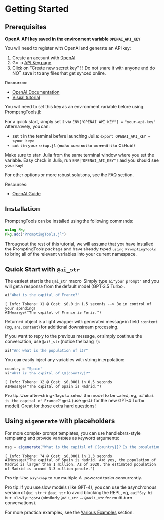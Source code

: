# Getting Started

## Prerequisites

**OpenAI API key saved in the environment variable `OPENAI_API_KEY`**

You will need to register with OpenAI and generate an API key:

1. Create an account with [OpenAI](https://platform.openai.com/signup)
2. Go to [API Key page](https://platform.openai.com/account/api-keys)
3. Click on “Create new secret key”
  !!! Do not share it with anyone and do NOT save it to any files that get synced online.

Resources:
- [OpenAI Documentation](https://platform.openai.com/docs/quickstart?context=python)
- [Visual tutorial](https://www.maisieai.com/help/how-to-get-an-openai-api-key-for-chatgpt)

You will need to set this key as an environment variable before using PromptingTools.jl:

For a quick start, simply set it via `ENV["OPENAI_API_KEY"] = "your-api-key"`
Alternatively, you can:
- set it in the terminal before launching Julia: `export OPENAI_API_KEY = <your key>`
- set it in your `setup.jl` (make sure not to commit it to GitHub!)

Make sure to start Julia from the same terminal window where you set the variable.
Easy check in Julia, run `ENV["OPENAI_API_KEY"]` and you should see your key!

For other options or more robust solutions, see the FAQ section.

Resources: 
- [OpenAI Guide](https://platform.openai.com/docs/quickstart?context=python)

## Installation

PromptingTools can be installed using the following commands:

```julia
using Pkg
Pkg.add("PromptingTools.jl")
```

Throughout the rest of this tutorial, we will assume that you have installed the
PromptingTools package and have already typed `using PromptingTools` to bring all of the
relevant variables into your current namespace.

## Quick Start with `@ai_str`

The easiest start is the `@ai_str` macro. Simply type `ai"your prompt"` and you will get a response from the default model (GPT-3.5 Turbo).

```julia
ai"What is the capital of France?"
```

```plaintext
[ Info: Tokens: 31 @ Cost: $0.0 in 1.5 seconds --> Be in control of your spending! 
AIMessage("The capital of France is Paris.")
```

Returned object is a light wrapper with generated message in field `:content` (eg, `ans.content`) for additional downstream processing.

If you want to reply to the previous message, or simply continue the conversation, use `@ai!_str` (notice the bang `!`):
```julia
ai!"And what is the population of it?"
```

You can easily inject any variables with string interpolation:
```julia
country = "Spain"
ai"What is the capital of \$(country)?"
```

```plaintext
[ Info: Tokens: 32 @ Cost: $0.0001 in 0.5 seconds
AIMessage("The capital of Spain is Madrid.")
```

Pro tip: Use after-string-flags to select the model to be called, eg, `ai"What is the capital of France?"gpt4` (use `gpt4t` for the new GPT-4 Turbo model). Great for those extra hard questions!

## Using `aigenerate` with placeholders

For more complex prompt templates, you can use handlebars-style templating and provide variables as keyword arguments:

```julia
msg = aigenerate("What is the capital of {{country}}? Is the population larger than {{population}}?", country="Spain", population="1M")
```

```plaintext
[ Info: Tokens: 74 @ Cost: $0.0001 in 1.3 seconds
AIMessage("The capital of Spain is Madrid. And yes, the population of Madrid is larger than 1 million. As of 2020, the estimated population of Madrid is around 3.3 million people.")
```

Pro tip: Use `asyncmap` to run multiple AI-powered tasks concurrently.

Pro tip: If you use slow models (like GPT-4), you can use the asynchronous version of `@ai_str` -> `@aai_str` to avoid blocking the REPL, eg, `aai"Say hi but slowly!"gpt4` (similarly `@ai!_str` -> `@aai!_str` for multi-turn conversations).

For more practical examples, see the [Various Examples](@ref) section.